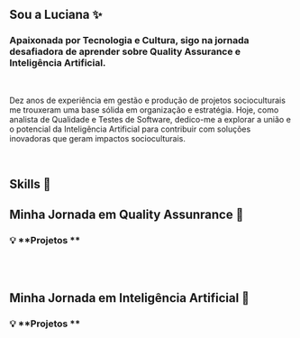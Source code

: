 ## Sou a Luciana :sparkles:
### Apaixonada por Tecnologia e Cultura, sigo na jornada desafiadora de aprender sobre Quality Assurance e Inteligência Artificial. 

<br>

Dez anos de experiência em gestão e produção de projetos socioculturais me trouxeram uma base sólida em organização e estratégia.
Hoje, como analista de Qualidade e Testes de Software, dedico-me a explorar a união e o potencial da Inteligência Artificial para contribuir com soluções inovadoras que geram impactos socioculturais.

<br>

## **Skills** 	:construction:



## **Minha Jornada em Quality Assunrance**  :construction:

### 💡 **Projetos **
<br>
<br>


## **Minha Jornada em Inteligência Artificial**  :construction:

### 💡 **Projetos **


<!--
**LueSantos/LueSantos** is a ✨ _special_ ✨ repository because its `README.md` (this file) appears on your GitHub profile.

Here are some ideas to get you started:

- 🔭 I’m currently working on ...
- 🌱 I’m currently learning ...
- 👯 I’m looking to collaborate on ...
- 🤔 I’m looking for help with ...
- 💬 Ask me about ...
- 📫 How to reach me: ...
- 😄 Pronouns: ...
- ⚡ Fun fact: ...
-->
